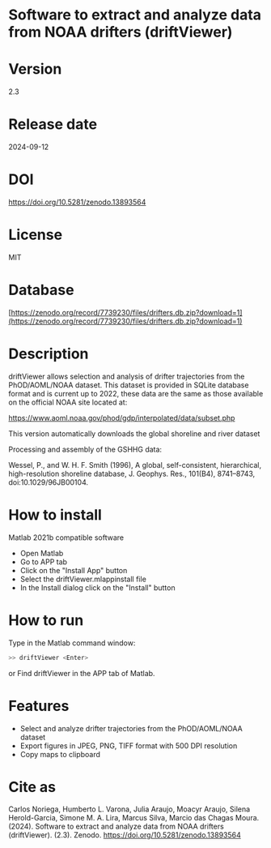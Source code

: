 # Software to extract and analyze data from NOAA drifters (driftViewer)

# Version

2.3

# Release date

2024-09-12

# DOI

https://doi.org/10.5281/zenodo.13893564

# License

MIT

# Database

[https://zenodo.org/record/7739230/files/drifters.db.zip?download=1](https://zenodo.org/record/7739230/files/drifters.db.zip?download=1)

# Description

driftViewer allows selection and analysis of drifter trajectories from the PhOD/AOML/NOAA dataset. This dataset is provided in SQLite database format and is current up to 2022, these data are the same as those available on the official NOAA site located at:

https://www.aoml.noaa.gov/phod/gdp/interpolated/data/subset.php

This version automatically downloads the global shoreline and river dataset

Processing and assembly of the GSHHG data:

Wessel, P., and W. H. F. Smith (1996), A global, self-consistent, hierarchical, high-resolution shoreline database, J. Geophys. Res., 101(B4), 8741–8743, doi:10.1029/96JB00104.

# How to install

Matlab 2021b compatible software

- Open Matlab
- Go to APP tab
- Click on the "Install App" button
- Select the driftViewer.mlappinstall file
- In the Install dialog click on the "Install" button

# How to run

Type in the Matlab command window:

```sh
>> driftViewer <Enter>
```
or Find driftViewer in the APP tab of Matlab.

# Features

- Select and analyze drifter trajectories from the PhOD/AOML/NOAA dataset
- Export figures in JPEG, PNG, TIFF format with 500 DPI resolution
- Copy maps to clipboard

# Cite as

Carlos Noriega, Humberto L. Varona, Julia Araujo, Moacyr Araujo, Silena Herold-Garcia, Simone M. A. Lira, Marcus Silva, Marcio das Chagas Moura. (2024). Software to extract and analyze data from NOAA drifters (driftViewer). (2.3). Zenodo. https://doi.org/10.5281/zenodo.13893564

